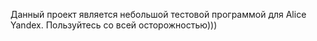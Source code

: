 Данный проект является небольшой тестовой программой для Alice Yandex.
Пользуйтесь со всей осторожностью)))